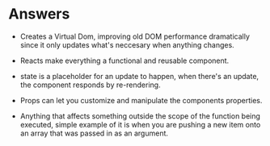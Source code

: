 # Answers
<!-- 
1. What is React JS and what problems does it try and solve? Support your answer with concepts introduced in class and from your personal research on the web. -->

- Creates a Virtual Dom, improving old DOM performance dramatically since it only updates what's neccesary when anything changes.

- Reacts make everything a functional and reusable component.

<!-- 1. What does it mean to think in react? -->

<!-- 1. Describe state. -->
- state is a placeholder for an update to happen, when there's an update, the component responds by re-rendering.
<!-- 1. Describe props. -->
- Props can let you customize and manipulate the components properties.

<!-- 1. What are side effects, and how do you sync effects in a React component to state or prop changes? -->
- Anything that affects something outside the scope of the function being executed, simple example of it is when you are pushing a new item onto an array that was passed in as an argument.
